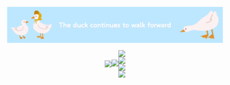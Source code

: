 ![Duck Walking](duck.png "A duck walking")

<div style="display: flex; align-items: center; justify-content: center;">
  <img src="https://github-readme-stats.vercel.app/api?username=eggzuxi&show_icons=true&theme=transparent&count_private=true&card_width=300&line_height=20&hide_rank=true"/>
  <a href="https://github.com/anuraghazra/github-readme-stats">
    <img src="https://github-readme-stats.vercel.app/api/top-langs/?username=eggzuxi&layout=compact&card_width=300"/>
  </a>
  <div style="display: flex; flex-direction: column;">
    <img src="https://img.shields.io/badge/react-61dafb?style=flat-square&logo=react&logoColor=white"/>
    <img src="https://img.shields.io/badge/next.js-000000?style=flat-square&logo=next.js&logoColor=white"/>
    <img src="https://img.shields.io/badge/vue.js-4fc08d?style=flat-square&logo=vue.js&logoColor=white"/>
    <img src="https://img.shields.io/badge/spring%20boot-6db33f?style=flat-square&logo=spring-boot&logoColor=white"/>
  </div>
</div>

<!--
**eggzuxi/eggzuxi** is a ✨ _special_ ✨ repository because its `README.md` (this file) appears on your GitHub profile.

Here are some ideas to get you started:

- 🔭 I’m currently working on ...
- 🌱 I’m currently learning ...
- 👯 I’m looking to collaborate on ...
- 🤔 I’m looking for help with ...
- 💬 Ask me about ...
- 📫 How to reach me: ...
- 😄 Pronouns: ...
- ⚡ Fun fact: ...
-->
